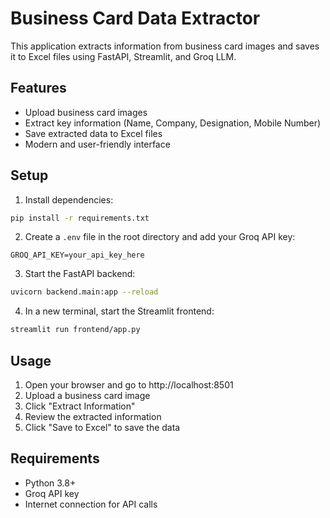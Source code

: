 # Business Card Data Extractor

This application extracts information from business card images and saves it to Excel files using FastAPI, Streamlit, and Groq LLM.

## Features

- Upload business card images
- Extract key information (Name, Company, Designation, Mobile Number)
- Save extracted data to Excel files
- Modern and user-friendly interface

## Setup

1. Install dependencies:
```bash
pip install -r requirements.txt
```

2. Create a `.env` file in the root directory and add your Groq API key:
```
GROQ_API_KEY=your_api_key_here
```

3. Start the FastAPI backend:
```bash
uvicorn backend.main:app --reload
```

4. In a new terminal, start the Streamlit frontend:
```bash
streamlit run frontend/app.py
```

## Usage

1. Open your browser and go to http://localhost:8501
2. Upload a business card image
3. Click "Extract Information"
4. Review the extracted information
5. Click "Save to Excel" to save the data


## Requirements

- Python 3.8+
- Groq API key
- Internet connection for API calls 